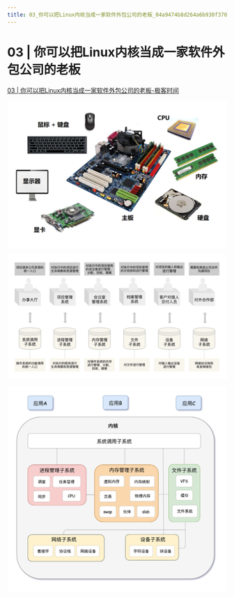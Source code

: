 ```yaml
---
title: 03_你可以把Linux内核当成一家软件外包公司的老板_04a9474b8d264a6b930f370c5a49d0f8
---
```


# 03 | 你可以把Linux内核当成一家软件外包公司的老板

[03 | 你可以把Linux内核当成一家软件外包公司的老板-极客时间](https://time.geekbang.org/column/article/88060)

![2022-05-02_11-21-53](assets/2022-05-02_11-21-53.png)

![Untitled 1](assets/977784e8b23836cb89a644024a9dbab3.png)

![Untitled 2](assets/80d929c0fe79e842f7f1b463aad24822.png)